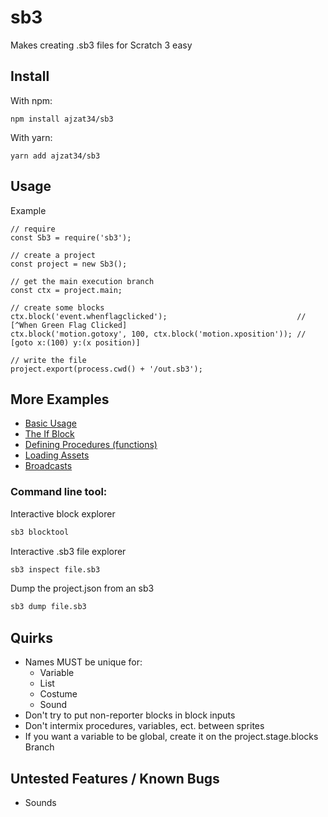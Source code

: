 # sb3
Makes creating .sb3 files for Scratch 3 easy

## Install
With npm:
```
npm install ajzat34/sb3
```
With yarn:
```
yarn add ajzat34/sb3
```

## Usage
Example
```node
// require
const Sb3 = require('sb3');

// create a project
const project = new Sb3();

// get the main execution branch
const ctx = project.main;

// create some blocks
ctx.block('event.whenflagclicked');                             // [^When Green Flag Clicked]
ctx.block('motion.gotoxy', 100, ctx.block('motion.xposition')); // [goto x:(100) y:(x position)]

// write the file
project.export(process.cwd() + '/out.sb3');
```

## More Examples
* [Basic Usage](example/basic.js)
* [The If Block](example/if.js)
* [Defining Procedures (functions)](example/procedures.js)
* [Loading Assets](example/assets.js)
* [Broadcasts](example/broadcast.js)

### Command line tool:
Interactive block explorer
```bash
sb3 blocktool
```
Interactive .sb3 file explorer
```bash
sb3 inspect file.sb3
```
Dump the project.json from an sb3
```bash
sb3 dump file.sb3
```

## Quirks
* Names MUST be unique for:
  * Variable
  * List
  * Costume
  * Sound
* Don't try to put non-reporter blocks in block inputs
* Don't intermix procedures, variables, ect. between sprites
* If you want a variable to be global, create it on the project.stage.blocks Branch

## Untested Features / Known Bugs
* Sounds
